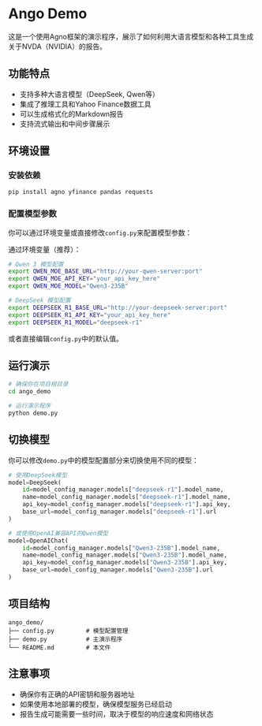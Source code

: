 # Ango Demo

这是一个使用Agno框架的演示程序，展示了如何利用大语言模型和各种工具生成关于NVDA（NVIDIA）的报告。

## 功能特点

- 支持多种大语言模型（DeepSeek, Qwen等）
- 集成了推理工具和Yahoo Finance数据工具
- 可以生成格式化的Markdown报告
- 支持流式输出和中间步骤展示

## 环境设置

### 安装依赖

```bash
pip install agno yfinance pandas requests
```

### 配置模型参数

你可以通过环境变量或直接修改`config.py`来配置模型参数：

通过环境变量（推荐）：

```bash
# Qwen 3 模型配置
export QWEN_MOE_BASE_URL="http://your-qwen-server:port"
export QWEN_MOE_API_KEY="your_api_key_here"
export QWEN_MOE_MODEL="Qwen3-235B"

# DeepSeek 模型配置
export DEEPSEEK_R1_BASE_URL="http://your-deepseek-server:port"
export DEEPSEEK_R1_API_KEY="your_api_key_here"
export DEEPSEEK_R1_MODEL="deepseek-r1"
```

或者直接编辑`config.py`中的默认值。

## 运行演示

```bash
# 确保你在项目根目录
cd ango_demo

# 运行演示程序
python demo.py
```

## 切换模型

你可以修改`demo.py`中的模型配置部分来切换使用不同的模型：

```python
# 使用DeepSeek模型
model=DeepSeek(
    id=model_config_manager.models["deepseek-r1"].model_name,
    name=model_config_manager.models["deepseek-r1"].model_name,
    api_key=model_config_manager.models["deepseek-r1"].api_key,
    base_url=model_config_manager.models["deepseek-r1"].url
)

# 或使用OpenAI兼容API的Qwen模型
model=OpenAIChat(
    id=model_config_manager.models["Qwen3-235B"].model_name,
    name=model_config_manager.models["Qwen3-235B"].model_name,
    api_key=model_config_manager.models["Qwen3-235B"].api_key,
    base_url=model_config_manager.models["Qwen3-235B"].url
)
```

## 项目结构

```
ango_demo/
├── config.py         # 模型配置管理
├── demo.py           # 主演示程序
└── README.md         # 本文件
```

## 注意事项

- 确保你有正确的API密钥和服务器地址
- 如果使用本地部署的模型，确保模型服务已经启动
- 报告生成可能需要一些时间，取决于模型的响应速度和网络状态 